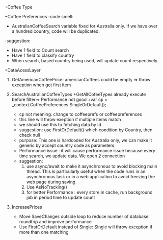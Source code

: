 
+Coffee Type


+Coffee Preferences
 -code smell:
 + AustralianCoffeeSearch variable fixed for Australia only. If we have over a hundred country, code will be duplicated.
 
 -suggestion:
 + Have 1 field to Count search
 + Have 1 field to classify country
 + When search, based country being used, will update count respectively.

+DataAcessLayer 
 1. GetAmericanCoffeePrice: 
	americanCoffees could be empty => throw exception when get first item
 2. SearchAustralianCoffeeTypes
    +GetAllCofeeTypes already execute before filter=> Performance not good
	+var cp = _context.CoffeePreferences.SingleOrDefault(); 
	- cp not meaning: change to coffeeprefs or coffeepreferences
	- this line will throw exeption if multiple items match
	- we should use this to fetching data by Id
	- suggestion: use FirstOrDefault() which condition by Country, then check null
	+ purpose: This one is hardcoded for Australia only, we can make it generic by accept country code as parameters
	+ Performance issue : it will cause performance issue because every time search, we update data. We open 2 connection
	- suggestion:
   		1. use async/await to make it asynchronous to avoid blocking main thread.  This is particularly useful when the code runs in an asynchronous task or in a web application to avoid freezing the web page during saving.
		2. Use AsNoTracking()
		3. for better Performance : every store in cache, run background job in period time to update count

 3. IncreasePrices
    + Move SaveChanges outside loop to reduce number of database roundtrip and improve performance 
	+ Use FirstOrDefault instead of Single: Single will throw exception if more than one matching
